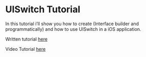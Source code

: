 # UISwitch Tutorial

In this tutorial i’ll show you how to create (Interface builder and programmatically) and how to use UISwitch in a iOS application.

Written tutorial [here](http://www.danieledonzelli.com/ios/uiswitch-tutorial// "UISwitch Tutorial")

Video Tutorial [here](https://www.youtube.com/watch?v=BVic2gf3lsY)
